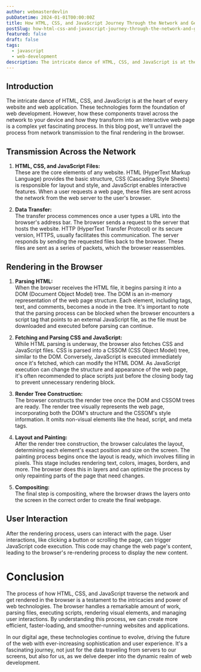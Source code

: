 ```yaml
---
author: webmasterdevlin
pubDatetime: 2024-01-01T00:00:00Z
title: How HTML, CSS, and JavaScript Journey Through the Network and Get Rendered in the Browser
postSlug: how-html-css-and-javascript-journey-through-the-network-and-get-rendered-in-the-browser
featured: false
draft: false
tags:
  - javascript
  - web-development
description: The intricate dance of HTML, CSS, and JavaScript is at the heart of every website and web application. These technologies form the foundation of web development. However, how these comp…
---
```


## Introduction

The intricate dance of HTML, CSS, and JavaScript is at the heart of every website and web application. These technologies form the foundation of web development. However, how these components travel across the network to your device and how they transform into an interactive web page is a complex yet fascinating process. In this blog post, we'll unravel the process from network transmission to the final rendering in the browser.

## Transmission Across the Network

1. **HTML, CSS, and JavaScript Files:**  
   These are the core elements of any website. HTML (HyperText Markup Language) provides the basic structure, CSS (Cascading Style Sheets) is responsible for layout and style, and JavaScript enables interactive features. When a user requests a web page, these files are sent across the network from the web server to the user's browser.

2. **Data Transfer:**  
   The transfer process commences once a user types a URL into the browser's address bar. The browser sends a request to the server that hosts the website. HTTP (HyperText Transfer Protocol) or its secure version, HTTPS, usually facilitates this communication. The server responds by sending the requested files back to the browser. These files are sent as a series of packets, which the browser reassembles.

## Rendering in the Browser

1. **Parsing HTML:**  
   When the browser receives the HTML file, it begins parsing it into a DOM (Document Object Model) tree. The DOM is an in-memory representation of the web page structure. Each element, including tags, text, and comments, becomes a node in the tree. It's important to note that the parsing process can be blocked when the browser encounters a script tag that points to an external JavaScript file, as the file must be downloaded and executed before parsing can continue.

2. **Fetching and Parsing CSS and JavaScript:**  
   While HTML parsing is underway, the browser also fetches CSS and JavaScript files. CSS is parsed into a CSSOM (CSS Object Model) tree, similar to the DOM. Conversely, JavaScript is executed immediately once it's fetched, which can modify the HTML DOM. As JavaScript execution can change the structure and appearance of the web page, it's often recommended to place scripts just before the closing body tag to prevent unnecessary rendering block.

3. **Render Tree Construction:**  
   The browser constructs the render tree once the DOM and CSSOM trees are ready. The render tree visually represents the web page, incorporating both the DOM's structure and the CSSOM's style information. It omits non-visual elements like the head, script, and meta tags.

4. **Layout and Painting:**  
   After the render tree construction, the browser calculates the layout, determining each element's exact position and size on the screen. The painting process begins once the layout is ready, which involves filling in pixels. This stage includes rendering text, colors, images, borders, and more. The browser does this in layers and can optimize the process by only repainting parts of the page that need changes.

5. **Compositing:**  
   The final step is compositing, where the browser draws the layers onto the screen in the correct order to create the final webpage.

## User Interaction

After the rendering process, users can interact with the page. User interactions, like clicking a button or scrolling the page, can trigger JavaScript code execution. This code may change the web page's content, leading to the browser's re-rendering process to display the new content.

# Conclusion

The process of how HTML, CSS, and JavaScript traverse the network and get rendered in the browser is a testament to the intricacies and power of web technologies. The browser handles a remarkable amount of work, parsing files, executing scripts, rendering visual elements, and managing user interactions. By understanding this process, we can create more efficient, faster-loading, and smoother-running websites and applications.

In our digital age, these technologies continue to evolve, driving the future of the web with ever-increasing sophistication and user experience. It's a fascinating journey, not just for the data traveling from servers to our screens, but also for us, as we delve deeper into the dynamic realm of web development.
